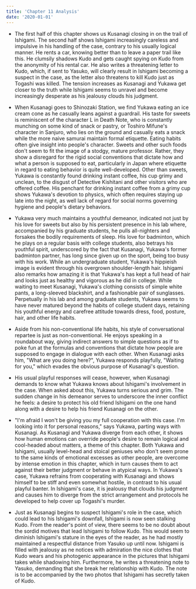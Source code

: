 ```yaml
---
title: 'Chapter 11 Analysis'
date: '2020-01-01'
---
```


- The first half of this chapter shows us Kusanagi closing in on the trail of Ishigami. The second half shows Ishigami increasingly careless and impulsive in his handling of the case, contrary to his usually logical manner. He rents a car, knowing better than to leave a paper trail like this. He clumsily shadows Kudo and gets caught spying on Kudo from the anonymity of his rental car. He also writes a threatening letter to Kudo, which, if sent to Yasuko, will clearly result in Ishigami becoming a suspect in the case, as the letter also threatens to kill Kudo just as Togashi was killed. The tension increases as Kusanagi and Yukawa get closer to the truth while Ishigami seems to unravel and become increasingly desperate as his jealousy clouds his judgment.

- When Kusanagi goes to Shinozaki Station, we find Yukawa eating an ice cream cone as he casually leans against a guardrail. His taste for sweets is reminiscent of the character L in Death Note, who is constantly munching on some kind of snack or pastry, or Toshiro Mifune's character in Sanjuro, who lies on the ground and casually eats a snack while the more naive samurai maintain formal etiquette. Eating habits often give insight into people's character. Sweets and other such foods don't seem to fit the image of a stodgy, mature professor. Rather, they show a disregard for the rigid social conventions that dictate how and what a person is supposed to eat, particularly in Japan where etiquette in regard to eating behavior is quite well-developed. Other than sweets, Yukawa is constantly found drinking instant coffee, his cup grimy and unclean, to the disgust of Detective Kishitani and other visitors who are offered coffee. His penchant for drinking instant coffee from a grimy cup shows Yukawa's devotion to physics, which often requires staying up late into the night, as well lack of regard for social norms governing hygiene and people's dietary behaviors.

- Yukawa very much maintains a youthful demeanor, indicated not just by his love for sweets but also by his persistent presence in his lab where, accompanied by his graduate students, he pulls all-nighters and forsakes the bodily requirements of sleep. His love for badminton, which he plays on a regular basis with college students, also betrays his youthful spirit, underscored by the fact that Kusanagi, Yukawa's former badminton partner, has long since given up on the sport, being too busy with his work. While an undergraduate student, Yukawa's hippieish image is evident through his overgrown shoulder-length hair. Ishigami also remarks how amazing it is that Yukawa's has kept a full head of hair and looks just as healthy and vigorous as he did in college. While waiting to meet Kusanagi, Yukawa's clothing consists of simple white pants, a long-sleeved blackshirt, and a fashionable pair of sunglasses. Perpetually in his lab and among graduate students, Yukawa seems to have never matured beyond the habits of college student days, retaining his youthful energy and carefree attitude towards dress, food, posture, hair, and other life habits.

- Aside from his non-conventional life habits, his style of conversational repartee is just as non-conventional. He enjoys speaking in a roundabout way, giving indirect answers to simple questions as if to poke fun at the formulas and conventions that dictate how people are supposed to engage in dialogue with each other. When Kusanagi asks him, "What are you doing here?", Yukawa responds playfully, "Waiting for you," which evades the obvious purpose of Kusanagi's question.

- His usual playful responses will cease, however, when Kusanagi demands to know what Yukawa knows about Ishigami's involvement in the case. When asked about this, Yukawa turns serious and grim. The sudden change in his demeanor serves to underscore the inner conflict he feels: a desire to protect his old friend Ishigami on the one hand along with a desire to help his friend Kusanagi on the other.

- "I'm afraid I won't be giving you my full cooperation with this case. I'm looking into it for personal reasons," says Yukawa, parting ways with Kusanagi. As Kusanagi and Yukawa diverge from each other, it shows how human emotions can override people's desire to remain logical and cool-headed about matters, a theme of this chapter. Both Yukawa and Ishigami, usually level-head and stoical geniuses who don't seem prone to the same kinds of emotional excesses as other people, are overcome by intense emotion in this chapter, which in turn causes them to act against their better judgment or behave in atypical ways. In Yukawa's case, Yukawa refrains from cooperating with Kusanagi and shows himself to be stiff and even somewhat hostile, in contrast to his usual playful banter. In Ishigami's case, it is jealousy that clouds his judgment and causes him to diverge from the strict arrangement and protocols he developed to help cover up Togashi's murder.

- Just as Kusanagi begins to suspect Ishigami's role in the case, which could lead to his Ishigami's downfall, Ishigami is now seen stalking Kudo. From the reader's point of view, there seems to be no doubt about the sordid motives that lead Ishigami to follow Kudo. This would seem to diminish Ishigami's stature in the eyes of the reader, as he had mostly maintained a respectful distance from Yasuko up until now. Ishigami is filled with jealousy as ne notices with admiration the nice clothes that Kudo wears and his photogenic appearance in the pictures that Ishigami takes while shadowing him. Furthermore, he writes a threatening note to Yasuko, demanding that she break her relationship with Kudo. The note is to be accompanied by the two photos that Ishigami has secretly taken of Kudo.